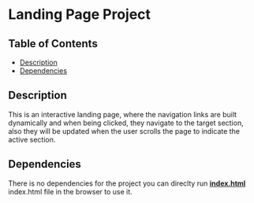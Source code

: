 # Landing Page Project

## Table of Contents

* [Description](#description)
* [Dependencies](#dependencies)


## Description

This is an interactive landing page, where the navigation links are built dynamically and when being clicked, they navigate to the target section, also they will be updated when the user scrolls the page to indicate the active section.

## Dependencies

There is no dependencies for the project you can direclty run [**index.html**](index.html) index.html file in the browser to use it.

